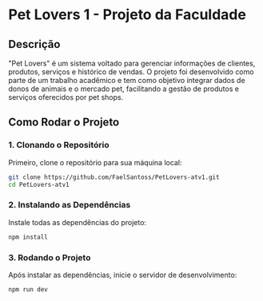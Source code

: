 # Pet Lovers 1 - Projeto da Faculdade

## Descrição

"Pet Lovers" é um sistema voltado para gerenciar informações de clientes, produtos, serviços e histórico de vendas. O projeto foi desenvolvido como parte de um trabalho acadêmico e tem como objetivo integrar dados de donos de animais e o mercado pet, facilitando a gestão de produtos e serviços oferecidos por pet shops.

## Como Rodar o Projeto

### 1. Clonando o Repositório

Primeiro, clone o repositório para sua máquina local:

```bash
git clone https://github.com/FaelSantoss/PetLovers-atv1.git
cd PetLovers-atv1
```

### 2. Instalando as Dependências

Instale todas as dependências do projeto:
```bash
npm install
```

### 3. Rodando o Projeto

Após instalar as dependências, inicie o servidor de desenvolvimento:
```bash
npm run dev
```
